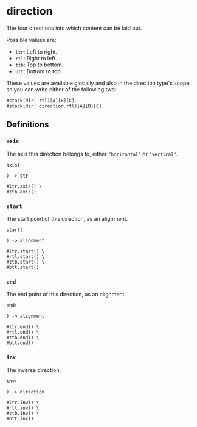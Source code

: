# direction

The four directions into which content can be laid out.

Possible values are:

- `ltr`: Left to right.
- `rtl`: Right to left.
- `ttb`: Top to bottom.
- `btt`: Bottom to top.

These values are available globally and also in the direction type's scope, so you can write either of the following two:

```typst
#stack(dir: rtl)[A][B][C]
#stack(dir: direction.rtl)[A][B][C]
```

## Definitions

### `axis`

The axis this direction belongs to, either `"horizontal"` or `"vertical"`.

```
axis(
  
) -> str
```

```typst
#ltr.axis() \
#ttb.axis()
```

### `start`

The start point of this direction, as an alignment.

```
start(
  
) -> alignment
```

```typst
#ltr.start() \
#rtl.start() \
#ttb.start() \
#btt.start()
```

### `end`

The end point of this direction, as an alignment.

```
end(
  
) -> alignment
```

```typst
#ltr.end() \
#rtl.end() \
#ttb.end() \
#btt.end()
```

### `inv`

The inverse direction.

```
inv(
  
) -> direction
```

```typst
#ltr.inv() \
#rtl.inv() \
#ttb.inv() \
#btt.inv()
```
